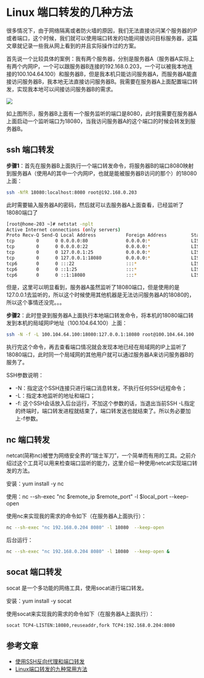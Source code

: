 # Linux 端口转发的几种方法

很多情况下，由于网络隔离或者防火墙的原因，我们无法直接访问某个服务器的IP或者端口，这个时候，我们就可以使用端口转发的功能间接访问目标服务器，这篇文章就记录一些我从网上看到的并且实际操作过的方案。

首先说一个比较具体的案例：我有两个服务器，分别是服务器A（服务器A实际上有两个内网IP，一个可以跟服务器B连接的192.168.0.203，一个可以被我本地连接的100.104.64.100）和服务器B，但是我本机只能访问服务器A，而服务器A能直接访问服务器B，我本地无法直接访问服务器B。我需要在服务器A上面配置端口转发，实现我本地可以间接访问服务器B的需求。

![](https://tendcode.com/cdn/2023/10/port2port.png)

如上图所示，服务器B上面有一个服务监听的端口是8080，此时我需要在服务器A上面启动一个监听端口为18080，当我访问服务器A的这个端口的时候会转发到服务器B。

## ssh 端口转发

**步骤1**：首先在服务器B上面执行一个端口转发命令，将服务器B的端口8080映射到服务器A（使用A的其中一个内网IP，也就是能被服务器B访问的那个）的18080上面：

```bash
ssh -NfR 18080:localhost:8080 root@192.168.0.203
```

此时需要输入服务器A的密码，然后就可以去服务器A上面查看，已经监听了18080端口了

```bash
[root@home-203 ~]# netstat -nplt
Active Internet connections (only servers)
Proto Recv-Q Send-Q Local Address           Foreign Address         State       PID/Program name    
tcp        0      0 0.0.0.0:80              0.0.0.0:*               LISTEN      1054/nginx: master  
tcp        0      0 0.0.0.0:22              0.0.0.0:*               LISTEN      29583/sshd          
tcp        0      0 127.0.0.1:25            0.0.0.0:*               LISTEN      1314/master         
tcp        0      0 127.0.0.1:18080         0.0.0.0:*               LISTEN      12801/sshd: root         
tcp6       0      0 :::22                   :::*                    LISTEN      29583/sshd          
tcp6       0      0 ::1:25                  :::*                    LISTEN      1314/master         
tcp6       0      0 ::1:18080               :::*                    LISTEN      12801/sshd: root    
```

但是，这里可以明显看到，服务器A虽然监听了18080端口，但是使用的是127.0.0.1去监听的，所以这个时候使用其他机器是无法访问服务器A的18080的，所以这个事情还没完。。。

**步骤2**：此时登录到服务器A上面执行本地端口转发命令，将本机的18080端口转发到本机的局域网IP地址（100.104.64.100）上面：

```bash
ssh -N -f -L 100.104.64.100:18080:127.0.0.1:18080 root@100.104.64.100
```

执行完这个命令，再去查看端口情况就会发现本地已经在局域网的IP上监听了18080端口，此时同一个局域网的其他用户就可以通过服务器A来访问服务器B的服务了。

SSH参数说明：

- -N：指定这个SSH连接只进行端口消息转发，不执行任何SSH远程命令；
- -L：指定本地监听的地址和端口；
- -f: 这个SSH会话放入后台运行，不加这个参数的话，当退出当前SSH -L指定的终端时，端口转发进程就结束了，端口转发送也就结束了。所以务必要加上-f参数。

## nc 端口转发

netcat(简称nc)被誉为网络安全界的“瑞士军刀”，一个简单而有用的工具。之前介绍过这个工具可以用来检查端口监听的能力，这里介绍一种使用netcat实现端口转发的方法。

安装：yum install -y nc

使用：nc --sh-exec "nc $remote_ip $remote_port" -l $local_port  --keep-open

使用nc来实现我的需求的命令如下（在服务器A上面执行）：

```bash
nc --sh-exec "nc 192.168.0.204 8080" -l 18080  --keep-open
```

后台运行：

```bash
nc --sh-exec "nc 192.168.0.204 8080" -l 18080  --keep-open &
```

## socat 端口转发

socat 是一个多功能的网络工具，使用socat进行端口转发。

安装：yum install -y socat 

使用socat来实现我的需求的命令如下（在服务器A上面执行）：

```bash
socat TCP4-LISTEN:18080,reuseaddr,fork TCP4:192.168.0.204:8080
```

## 参考文章

- [使用SSH反向代理和端口转发](https://www.jianshu.com/p/dafbbbe4c43b)
- [Linux端口转发的九种常用方法](https://blog.csdn.net/JineD/article/details/118254041)